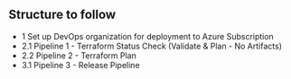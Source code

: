 ## Structure to follow
- 1 Set up DevOps organization for deployment to Azure Subscription
- 2.1 Pipeline 1 - Terraform Status Check (Validate & Plan - No Artifacts)
- 2.2 Pipeline 2 - Terraform Plan
- 3.1 Pipeline 3 - Release Pipeline